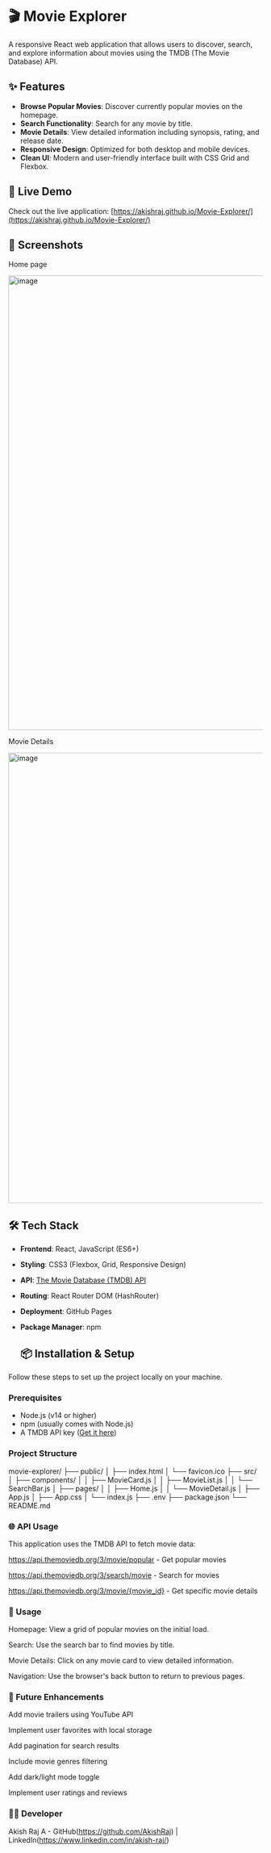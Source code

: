 # 🎬 Movie Explorer

A responsive React web application that allows users to discover, search, and explore information about movies using the TMDB (The Movie Database) API.

## ✨ Features

- **Browse Popular Movies**: Discover currently popular movies on the homepage.
- **Search Functionality**: Search for any movie by title.
- **Movie Details**: View detailed information including synopsis, rating, and release date.
- **Responsive Design**: Optimized for both desktop and mobile devices.
- **Clean UI**: Modern and user-friendly interface built with CSS Grid and Flexbox.

## 🚀 Live Demo

Check out the live application: [https://akishraj.github.io/Movie-Explorer/](https://akishraj.github.io/Movie-Explorer/)

## 📸 Screenshots

Home page

<img width="1897" height="901" alt="image" src="https://github.com/user-attachments/assets/c5f39b0c-08be-4fa6-b7eb-a6fdcd1a1e8c" />

Movie Details

<img width="1886" height="893" alt="image" src="https://github.com/user-attachments/assets/106ee398-6b70-49f6-94f4-ec00db39eee4" />

## 🛠️ Tech Stack

- **Frontend**: React, JavaScript (ES6+)
- **Styling**: CSS3 (Flexbox, Grid, Responsive Design)
- **API**: [The Movie Database (TMDB) API](https://www.themoviedb.org/documentation/api)
- **Routing**: React Router DOM (HashRouter)
- **Deployment**: GitHub Pages
- **Package Manager**: npm

  ## 📦 Installation & Setup

Follow these steps to set up the project locally on your machine.

### Prerequisites

- Node.js (v14 or higher)
- npm (usually comes with Node.js)
- A TMDB API key ([Get it here](https://www.themoviedb.org/settings/api))

### Project Structure

movie-explorer/
├── public/
│   ├── index.html
│   └── favicon.ico
├── src/
│   ├── components/
│   │   ├── MovieCard.js
│   │   ├── MovieList.js
│   │   └── SearchBar.js
│   ├── pages/
│   │   ├── Home.js
│   │   └── MovieDetail.js
│   ├── App.js
│   ├── App.css
│   └── index.js
├── .env
├── package.json
└── README.md

### 🌐 API Usage
This application uses the TMDB API to fetch movie data:

https://api.themoviedb.org/3/movie/popular - Get popular movies

https://api.themoviedb.org/3/search/movie - Search for movies

https://api.themoviedb.org/3/movie/{movie_id} - Get specific movie details

### 📱 Usage
Homepage: View a grid of popular movies on the initial load.

Search: Use the search bar to find movies by title.

Movie Details: Click on any movie card to view detailed information.

Navigation: Use the browser's back button to return to previous pages.

### 🎯 Future Enhancements
Add movie trailers using YouTube API

Implement user favorites with local storage

Add pagination for search results

Include movie genres filtering

Add dark/light mode toggle

Implement user ratings and reviews

### 👨‍💻 Developer
Akish Raj A - GitHub(https://github.com/AkishRaj) | LinkedIn(https://www.linkedin.com/in/akish-raj/)
